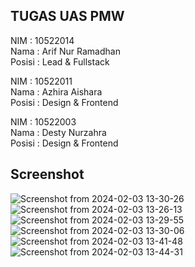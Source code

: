 ## TUGAS UAS PMW

NIM : 10522014 <br>
Nama : Arif Nur Ramadhan<br>
Posisi : Lead & Fullstack

NIM : 10522011 <br>
Nama : Azhira Aishara <br>
Posisi : Design & Frontend

NIM : 10522003 <br>
Nama : Desty Nurzahra <br>
Posisi : Design & Frontend

## Screenshot
![Screenshot from 2024-02-03 13-30-26](https://github.com/arifnrrmdn/proyek-uas-pmw-penjualan-kue/assets/91766087/c929e177-dbfb-4a25-a17f-6e42f6963cf4)
![Screenshot from 2024-02-03 13-26-13](https://github.com/arifnrrmdn/proyek-uas-pmw-penjualan-kue/assets/91766087/41329517-e80c-4c9a-af28-71871e4bbe21)
![Screenshot from 2024-02-03 13-29-55](https://github.com/arifnrrmdn/proyek-uas-pmw-penjualan-kue/assets/91766087/74859122-dbc5-490b-8c58-a4f1c94bef96)
![Screenshot from 2024-02-03 13-30-06](https://github.com/arifnrrmdn/proyek-uas-pmw-penjualan-kue/assets/91766087/bf128354-54a8-46ed-a26f-7821a39f9ccf)
![Screenshot from 2024-02-03 13-41-48](https://github.com/arifnrrmdn/proyek-uas-pmw-penjualan-kue/assets/91766087/844c4f34-3490-4231-8318-5034c9d5fd24)
![Screenshot from 2024-02-03 13-44-31](https://github.com/arifnrrmdn/proyek-uas-pmw-penjualan-kue/assets/91766087/9a411f9e-d8e2-4c40-a2f8-d65bf01d9abe)

